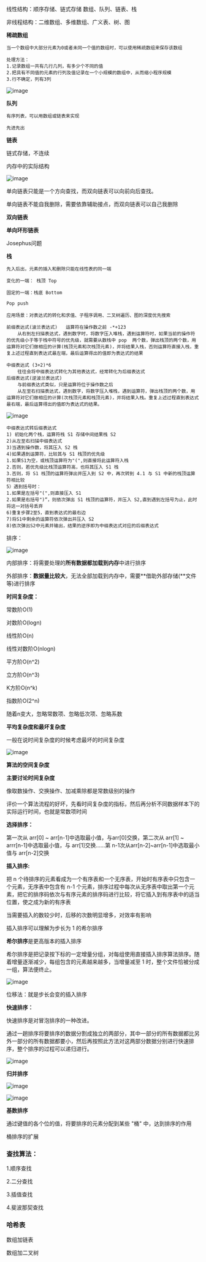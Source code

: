 线性结构：顺序存储、链式存储   数组、队列、链表、栈

非线程结构：二维数组、多维数组、广义表、树、图



**稀疏数组**

```
当一个数组中大部分元素为0或者未同一个值的数组时，可以使用稀疏数组来保存该数组

处理方法：
1.记录数组一共有几行几列，有多少个不同的值
2.把具有不同值的元素的行列及值记录在一个小规模的数组中，从而缩小程序规模
3.行不确定，列有3列
```

![image](./picture/xssz.png)



**队列**  

```
有序列表，可以用数组或链表来实现

先进先出

```





**链表**



链式存储，不连续

内存中的实际结构

![image](./picture/lb.png)

 

单向链表只能是一个方向查找，而双向链表可以向前向后查找。

单向链表不能自我删除，需要依靠辅助接点，而双向链表可以自己我删除



**双向链表**



**单向环形链表**

Josephus问题



**栈**

```
先入后出，元素的插入和删除只能在线性表的同一端

变化的一端： 栈顶 Top

固定的一端：栈底 Bottom 

Pop push

应用场景：对表达式的转化和求值、子程序调用、二叉树遍历、图的深度优先搜索

前缀表达式(波兰表达式)   运算符在操作数之前 -*+123
	从右到左扫描表达式，遇到数字时，将数字压入堆栈，遇到运算符时，如果当前的操作符的优先级小于等于栈中符号的优先级，就需要从数栈中 pop  两个数，弹出栈顶的两个数，用运算符对它们做相应的计算(栈顶元素和次栈顶元素)，并将结果入栈，否则运算符直接入栈，重复上述过程直到表达式最左端，最后运算得出的值即为表达式的结果

中缀表达式 (3+2)*6
	往往会将中缀表达式转化为其他表达式，经常转化为后缀表达式
后缀表达式(逆波兰表达式)
	与前缀表达式类似，只是运算符位于操作数之后  
	从左至右扫描表达式，遇到数字，将数字压入堆栈，遇到运算符，弹出栈顶的两个数，用运算符对它们做相应的计算(次栈顶元素和栈顶元素)，并将结果入栈。重复上述过程直到表达式最右端，最后运算得出的值即为表达式的结果。
```

![image](./picture/11.png)

```
中缀表达式转后缀表达式
1) 初始化两个栈，运算符栈 S1 存储中间结果栈 S2
2)从左至右扫描中缀表达式
3)当遇到操作数，将其压入 S2 栈
4)如果遇到运算符，比较其与 S1 栈顶的优先级
1.如果S1为空，或栈顶运算符为"(",则直接将此运算符入栈
2.否则，若优先级比栈顶运算符高，也将其压入 S1 栈
3.否则，将 S1 栈顶的运算符弹出并压入到 S2 中，再次转到 4.1 与 S1 中新的栈顶运算符相比较
5）遇到括号时：
1.如果是左括号"(",则直接压入 S1
2.如果是右括号")“，则依次弹出 S1 栈顶的运算符，并压入 S2,直到遇到左括号为止，此时将这一对括号丢弃
6)重复步骤2至5，直到表达式的最右边
7)将S1中剩余的运算符依次弹出并压入 S2
8)依次弹出S2中元素并输出，结果的逆序即为中缀表达式对应的后缀表达式

```



排序：

![image](./picture/1.png)

内部排序：将需要处理的**所有数据都加载到内存**中进行排序

外部排序：**数据量比较大**，无法全部加载到内存中，需要**借助外部存储(**文件等)进行排序



**时间复杂度：**

常数阶O(1)

对数阶O(logn)

线性阶O(n)

线性对数阶O(nlogn)

平方阶O(n^2)

立方阶O(n^3)

 K方阶O(n^k)

指数阶O(2^n)



随着n变大，忽略常数项、忽略低次项、忽略系数



**平均复杂度和最坏复杂度**

一般在说时间复杂度的时候考虑最坏的时间复杂度

![image](./picture/2.png)



**算法的空间复杂度**



**主要讨论时间复杂度**



像取数操作、交换操作、加减乘除都是常数级别的操作

评价一个算法流程的好坏，先看时间复杂度的指标，然后再分析不同数据样本下的实际运行时间，也就是常数项时间



**选择排序：**

第一次从 arr[0] ~ arr[n-1]中选取最小值，与arr[0]交换，第二次从 arr[1] ~ arrr[n-1]中选取最小值，与 arr[1]交换......第 n-1次从arr[n-2]~arr[n-1]中选取最小值与 arr[n-2]交换



**插入排序:**

把 n 个待排序的元素看成为一个有序表和一个无序表，开始时有序表中只包含一个元素，无序表中包含有 n-1 个元素，排序过程中每次从无序表中取出第一个元素，把它的排序码依次与有序元素的排序码进行比较，将它插入到有序表中的适当位置，使之成为新的有序表

当需要插入的数较少时，后移的次数明显增多，对效率有影响

插入排序可以理解为步长为 1 的希尔排序



**希尔排序**是更高版本的插入排序

希尔排序是把记录按下标的一定增量分组，对每组使用直接插入排序算法排序。随着增量逐渐减少，每组包含的元素越来越多，当增量减至 1 时，整个文件恰被分成一组，算法便终止。

![image](./picture/3.png)

  

位移法：就是步长会变的插入排序



**快速排序：**

快速排序是对冒泡排序的一种改进。

通过一趟排序将要排序的数据分割成独立的两部分，其中一部分的所有数据都比另外一部分的所有数据都要小，然后再按照此方法对这两部分数据分别进行快速排序，整个排序的过程可以递归进行。

![image](./picture/4.png)



**归并排序**

![image](./picture/6.png)

![image](./picture/5.png)

**基数排序**

通过键值的各个位的值，将要排序的元素分配到某些 "桶" 中，达到排序的作用

 桶排序的扩展

 





### 查找算法：

1.顺序查找

2.二分查找

3.插值查找

4.斐波那契查找



### 哈希表

数组加链表

数组加二叉树

